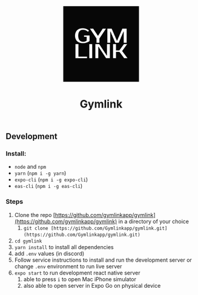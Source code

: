 
<header>
    <img src="https://raw.githubusercontent.com/Gymlinkapp/gymlink/main/assets/icon.png" alt="gymlink app icon" width="200px" height="200px"/>
  <h1>Gymlink</h1>
</header>

## Development

### Install:

- `node` and `npm`
- `yarn` (`npm i -g yarn`)
- `expo-cli` (`npm i -g expo-cli`)
- `eas-cli` (`npm i -g eas-cli`)

### Steps

1. Clone the repo [https://github.com/gymlinkapp/gymlink](https://github.com/gymlinkapp/gymlink) in a directory of your choice
    1. `git clone [https://github.com/Gymlinkapp/gymlink.git](https://github.com/Gymlinkapp/gymlink.git)`
2. `cd gymlink`
3. `yarn install` to install all dependencies
4. add `.env` values (in discord)
5. Follow service instructions to install and run the development server or change `.env` environment to run live server
6. `expo start` to run development react native server
    1. able to press `i` to open Mac iPhone simulator
    2. also able to open server in Expo Go on physical device
